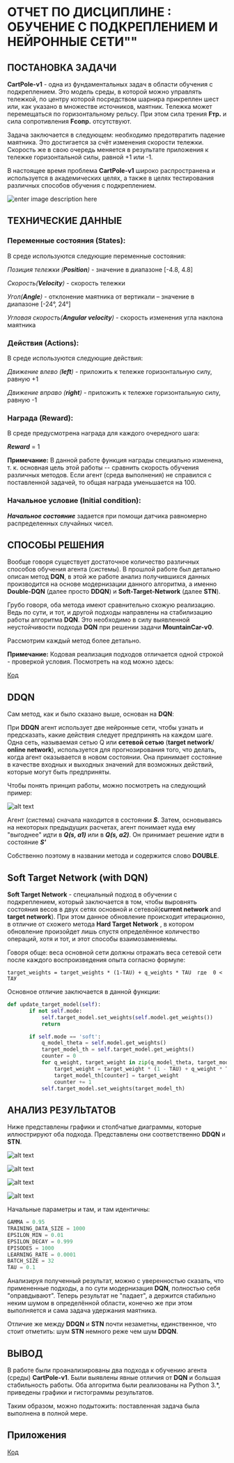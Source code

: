 # ОТЧЕТ ПО ДИСЦИПЛИНЕ : ОБУЧЕНИЕ С ПОДКРЕПЛЕНИЕМ И НЕЙРОННЫЕ СЕТИ""

## ПОСТАНОВКА ЗАДАЧИ
**CartPole-v1** - одна из фундаментальных задач в области обучения с подкреплением. Это модель среды, в которой можно управлять тележкой, по центру которой посредством шарнира прикреплен шест или, как указано в множестве источников, маятник. Тележка может перемещаться по горизонтальному рельсу. При этом сила трения **Fтр.** и сила сопротивления **Fсопр.** отсутствуют. 

Задача заключается в следующем: необходимо предотвратить падение маятника. Это достигается за счёт изменения скорости тележки. Скорость же в свою очередь меняется в результате приложения к тележке горизонтальной силы, равной +1 или -1.

В настоящее время проблема **CartPole-v1**  широко распространена и используется в академических целях, а также в целях тестирования различных способов обучения с подкреплением.


![enter image description here](https://www.machinelearningmastery.ru/img/0-245056-532679.gif)
## ТЕХНИЧЕСКИЕ ДАННЫЕ

### Переменные состояния (States):
В среде используются следующие переменные состояния:

*Позиция тележки (**Position**)* - значение в диапазоне [-4.8, 4.8]

*Скорость(**Velocity**)* - скорость тележки

*Угол(**Angle**)* - отклонение маятника от вертикали – значение в диапазоне [-24°, 24°]

*Угловая скорость(**Angular velocity**)* - скорость изменения угла наклона маятника


### Действия (Actions):
В среде используются следующие действия:

*Движение влево (**left**)* - приложить к тележке горизонтальную силу, равную +1

*Движение вправо (**right**)* - приложить к тележке горизонтальную силу, равную -1

### Награда (Reward):

В среде предусмотрена награда для каждого очередного шага:

_**Reward**_  = 1

**Примечание:** В данной работе функция награды специально изменена, т. к. основная цель этой работы -- сравнить скорость обучения различных методов. Если агент (среда выполнения) не справился с поставленной задачей, то общая награда уменьшается на 100.

### Начальное условие (Initial condition):
_**Начальное состояние**_ задается при помощи датчика равномерно распределенных случайных чисел.


## СПОСОБЫ РЕШЕНИЯ
Вообще говоря существует достаточное количество различных способов обучения агента (системы). В прошлой работе был детально описан метод **DQN**, в этой же работе анализ получившихся данных производится на основе модернизации данного алгоритма, а именно **Double-DQN** (далее просто **DDQN**) и **Soft-Target-Network** (далее **STN**).

Грубо говоря, оба метода имеют сравнительно схожую реализацию. Ведь по сути, и тот, и другой подходы направлены на стабилизацию работы алгоритма **DQN**. Это необходимо в силу выявленной неустойчивости подхода **DQN** при решении задачи **MountainCar-v0**.

Рассмотрим каждый метод более детально.

**Примечание:** Кодовая реализация подходов отличается одной строкой - проверкой условия. Посмотреть на код можно здесь: 

[Код](DDQN_STN.py)

## DDQN
Сам метод, как и было сказано выше, основан на **DQN**:

При **DDQN** агент использует две нейронные сети, чтобы узнать и предсказать, какие действия следует предпринять на каждом шаге.  Одна сеть, называемая сетью Q или **сетевой сетью** (**target network**/ **online network**), используется для прогнозирования того, что делать, когда агент оказывается в  новом состоянии.  Она принимает состояние в качестве входных и выходных значений  для возможных действий, которые могут быть предприняты.

Чтобы понять принцип работы, можно посмотреть на следующий пример:

![alt text](Images/Example_DDQN.png)


Агент (система) сначала находится в состоянии ***S***. Затем, основываясь на некоторых предыдущих расчетах, агент понимает куда ему "выгоднее" идти в ***Q(s, a1)*** или в ***Q(s, a2)***. Он принимает решение идти в состояние ***S'***

Собственно поэтому в названии метода и содержится слово **DOUBLE**.

## Soft Target Network (with DQN)
**Soft Target Network** - специальный подход в обучении с подкреплением, который заключается в том, чтобы выровнять состояния весов в двух сетях основной и сетевой(**current network** and **target network**). При этом данное обновление происходит итерационно, в отличие от схожего метода **Hard Target Network** , в котором обновление произойдет лишь спустя определённое количество операций, хотя и тот, и этот способы взаимозаменяемы.

Говоря обще:  веса основной сети должны отражать веса сетевой сети после каждого воспроизведения опыта согласно формуле:

    target_weights = target_weights * (1-TAU) + q_weights * TAU  где  0 < ТАУ

Основное отличие заключается в данной функции:
 ``` python
 def update_target_model(self):
        if not self.mode:
            self.target_model.set_weights(self.model.get_weights())
            return

        if self.mode == 'soft':
            q_model_theta = self.model.get_weights()
            target_model_th = self.target_model.get_weights()
            counter = 0
            for q_weight, target_weight in zip(q_model_theta, target_model_th):
                target_weight = target_weight * (1 - TAU) + q_weight * TAU
                target_model_th[counter] = target_weight
                counter += 1
            self.target_model.set_weights(target_model_th)
  ```


## АНАЛИЗ РЕЗУЛЬТАТОВ
Ниже представлены графики и столбчатые диаграммы, которые иллюстрируют оба подхода. Представлены они соответственно **DDQN** и **STN**.


![alt text](Images/DDQN_plot.png)

![alt text](Images/DDQN_bar.png)

![alt text](Images/STN_plot.png)

![alt text](Images/STN_bar.png)


Начальные параметры и там, и там идентичны:

``` python
GAMMA = 0.95
TRAINING_DATA_SIZE = 1000
EPSILON_MIN = 0.01
EPSILON_DECAY = 0.999
EPISODES = 1000
LEARNING_RATE = 0.0001
BATCH_SIZE = 32
TAU = 0.1
```

Анализируя полученный результат, можно с уверенностью сказать, что примененные подходы, а по сути модернизация **DQN**, полностью себя "оправдывают". Теперь результат не "падает", а держится стабильно неким шумом в определённой области, конечно же при этом выполняется и сама задача удержания маятника.

Отличие же между **DDQN** и **STN** почти незаметны, единственное, что стоит отметить: шум **STN** немного реже чем шум **DDQN**.


## ВЫВОД
В работе были проанализированы два подхода к обучению агента (среды) **CartPole-v1**. Были выявлены явные отличия от **DQN** и большая стабильность работы. Оба алгоритма были реализованы на Python 3.*, приведены графики и гистограммы результатов. 

Таким образом, можно подытожить: поставленная задача была выполнена в полной мере.

## Приложения
[Код](DDQN_STN.py)
